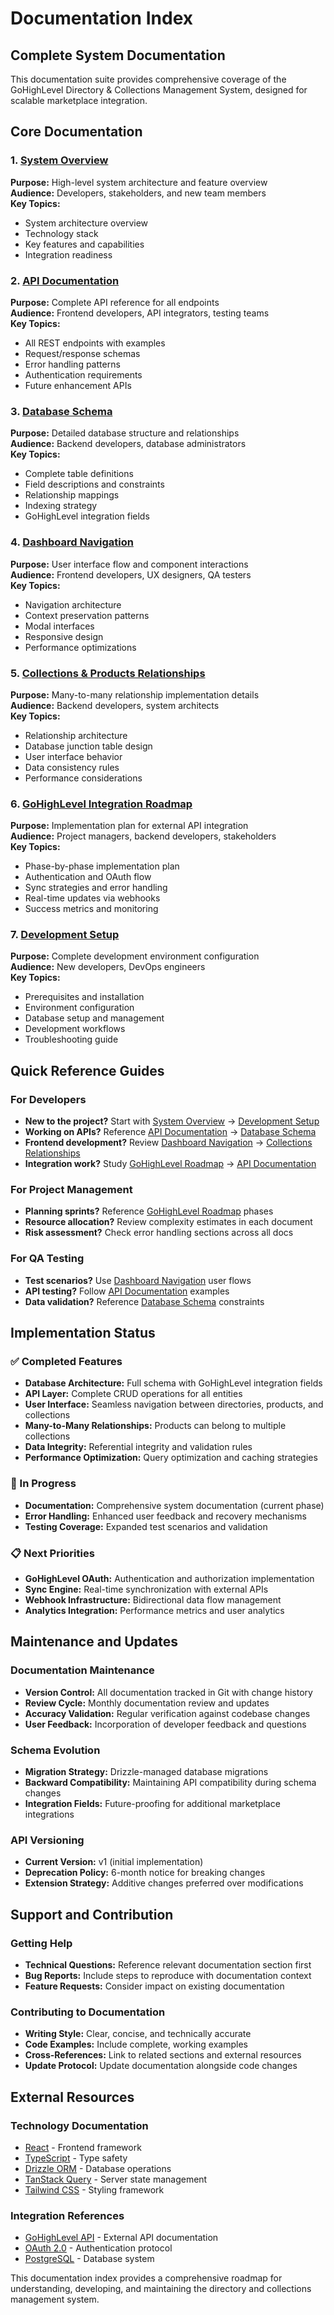 # Documentation Index

## Complete System Documentation

This documentation suite provides comprehensive coverage of the GoHighLevel Directory & Collections Management System, designed for scalable marketplace integration.

## Core Documentation

### 1. [System Overview](./README.md)
**Purpose:** High-level system architecture and feature overview  
**Audience:** Developers, stakeholders, and new team members  
**Key Topics:**
- System architecture overview
- Technology stack
- Key features and capabilities
- Integration readiness

### 2. [API Documentation](./API-DOCUMENTATION.md)
**Purpose:** Complete API reference for all endpoints  
**Audience:** Frontend developers, API integrators, testing teams  
**Key Topics:**
- All REST endpoints with examples
- Request/response schemas
- Error handling patterns
- Authentication requirements
- Future enhancement APIs

### 3. [Database Schema](./DATABASE-SCHEMA.md)
**Purpose:** Detailed database structure and relationships  
**Audience:** Backend developers, database administrators  
**Key Topics:**
- Complete table definitions
- Field descriptions and constraints
- Relationship mappings
- Indexing strategy
- GoHighLevel integration fields

### 4. [Dashboard Navigation](./DASHBOARD-NAVIGATION.md)
**Purpose:** User interface flow and component interactions  
**Audience:** Frontend developers, UX designers, QA testers  
**Key Topics:**
- Navigation architecture
- Context preservation patterns
- Modal interfaces
- Responsive design
- Performance optimizations

### 5. [Collections & Products Relationships](./COLLECTIONS-PRODUCTS-RELATIONSHIPS.md)
**Purpose:** Many-to-many relationship implementation details  
**Audience:** Backend developers, system architects  
**Key Topics:**
- Relationship architecture
- Database junction table design
- User interface behavior
- Data consistency rules
- Performance considerations

### 6. [GoHighLevel Integration Roadmap](./GOHIGHLEVEL-INTEGRATION-ROADMAP.md)
**Purpose:** Implementation plan for external API integration  
**Audience:** Project managers, backend developers, stakeholders  
**Key Topics:**
- Phase-by-phase implementation plan
- Authentication and OAuth flow
- Sync strategies and error handling
- Real-time updates via webhooks
- Success metrics and monitoring

### 7. [Development Setup](./DEVELOPMENT-SETUP.md)
**Purpose:** Complete development environment configuration  
**Audience:** New developers, DevOps engineers  
**Key Topics:**
- Prerequisites and installation
- Environment configuration
- Database setup and management
- Development workflows
- Troubleshooting guide

## Quick Reference Guides

### For Developers
- **New to the project?** Start with [System Overview](./README.md) → [Development Setup](./DEVELOPMENT-SETUP.md)
- **Working on APIs?** Reference [API Documentation](./API-DOCUMENTATION.md) → [Database Schema](./DATABASE-SCHEMA.md)
- **Frontend development?** Review [Dashboard Navigation](./DASHBOARD-NAVIGATION.md) → [Collections Relationships](./COLLECTIONS-PRODUCTS-RELATIONSHIPS.md)
- **Integration work?** Study [GoHighLevel Roadmap](./GOHIGHLEVEL-INTEGRATION-ROADMAP.md) → [API Documentation](./API-DOCUMENTATION.md)

### For Project Management
- **Planning sprints?** Reference [GoHighLevel Roadmap](./GOHIGHLEVEL-INTEGRATION-ROADMAP.md) phases
- **Resource allocation?** Review complexity estimates in each document
- **Risk assessment?** Check error handling sections across all docs

### For QA Testing
- **Test scenarios?** Use [Dashboard Navigation](./DASHBOARD-NAVIGATION.md) user flows
- **API testing?** Follow [API Documentation](./API-DOCUMENTATION.md) examples
- **Data validation?** Reference [Database Schema](./DATABASE-SCHEMA.md) constraints

## Implementation Status

### ✅ Completed Features
- **Database Architecture:** Full schema with GoHighLevel integration fields
- **API Layer:** Complete CRUD operations for all entities
- **User Interface:** Seamless navigation between directories, products, and collections
- **Many-to-Many Relationships:** Products can belong to multiple collections
- **Data Integrity:** Referential integrity and validation rules
- **Performance Optimization:** Query optimization and caching strategies

### 🚧 In Progress
- **Documentation:** Comprehensive system documentation (current phase)
- **Error Handling:** Enhanced user feedback and recovery mechanisms
- **Testing Coverage:** Expanded test scenarios and validation

### 📋 Next Priorities
- **GoHighLevel OAuth:** Authentication and authorization implementation
- **Sync Engine:** Real-time synchronization with external APIs
- **Webhook Infrastructure:** Bidirectional data flow management
- **Analytics Integration:** Performance metrics and user analytics

## Maintenance and Updates

### Documentation Maintenance
- **Version Control:** All documentation tracked in Git with change history
- **Review Cycle:** Monthly documentation review and updates
- **Accuracy Validation:** Regular verification against codebase changes
- **User Feedback:** Incorporation of developer feedback and questions

### Schema Evolution
- **Migration Strategy:** Drizzle-managed database migrations
- **Backward Compatibility:** Maintaining API compatibility during schema changes
- **Integration Fields:** Future-proofing for additional marketplace integrations

### API Versioning
- **Current Version:** v1 (initial implementation)
- **Deprecation Policy:** 6-month notice for breaking changes
- **Extension Strategy:** Additive changes preferred over modifications

## Support and Contribution

### Getting Help
- **Technical Questions:** Reference relevant documentation section first
- **Bug Reports:** Include steps to reproduce with documentation context
- **Feature Requests:** Consider impact on existing documentation

### Contributing to Documentation
- **Writing Style:** Clear, concise, and technically accurate
- **Code Examples:** Include complete, working examples
- **Cross-References:** Link to related sections and external resources
- **Update Protocol:** Update documentation alongside code changes

## External Resources

### Technology Documentation
- [React](https://react.dev/learn) - Frontend framework
- [TypeScript](https://www.typescriptlang.org/docs/) - Type safety
- [Drizzle ORM](https://orm.drizzle.team/docs/overview) - Database operations
- [TanStack Query](https://tanstack.com/query/latest) - Server state management
- [Tailwind CSS](https://tailwindcss.com/docs) - Styling framework

### Integration References
- [GoHighLevel API](https://highlevel.stoplight.io/docs/integrations/) - External API documentation
- [OAuth 2.0](https://oauth.net/2/) - Authentication protocol
- [PostgreSQL](https://www.postgresql.org/docs/) - Database system

This documentation index provides a comprehensive roadmap for understanding, developing, and maintaining the directory and collections management system.